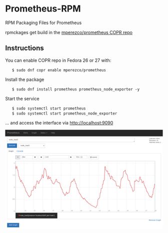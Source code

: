 # Prometheus-RPM
RPM Packaging Files for Prometheus

rpmckages get build in the [mperezco/prometheus COPR repo](https://copr.fedorainfracloud.org/coprs/mperezco/prometheus/)

## Instructions

You can enable COPR repo in Fedora 26 or 27 with:
```
   $ sudo dnf copr enable mperezco/prometheus
```
Install the package
```
   $ sudo dnf install prometheus prometheus_node_exporter -y
```
Start the service
```
   $ sudo systemctl start prometheus
   $ sudo systemctl start prometheus_node_exporter
```
... and access the interface via [http://localhost:9090](http://localhost:9090)

![Screenshot](prometheus-node_load1.png)
